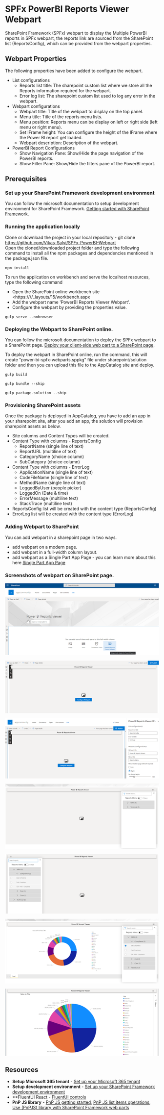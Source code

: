# SPFx PowerBI Reports Viewer Webpart
SharePoint Framework (SPFx) webpart to display the Multiple PowerBI reports in SPFx webpart, the reports link are sourced from the SharePoint list (ReportsConfig), which can be provided from the webpart properties.

## Webpart Properties
The following properties have been added to configure the webpart.<br/>
  - List configurations
    - Reports list title: The sharepoint custom list where we store all the Reports information required for the webpart.
    - Error log list: The sharepoint custom list used to log any error in the webpart.
  - Webpart configurations
    - Webpart title: Title of the webpart to display on the top panel.
    - Menu title: Title of the reports menu lists.
    - Menu position: Reports menu can be display on left or right side (left menu or right menu).
    - Set IFrame height: You can configure the height of the IFrame where the Power BI report get loaded.
    - Webpart description: Description of the webpart.
  - PowerBI Report Configurations
    - Show Navigation Pane: Show/Hide the page navigation of the PowerBI reports.
    - Show Filter Pane: Show/Hide the filters pane of the PowerBI report. 
    
## Prerequisites
### Set up your SharePoint Framework development environment
You can follow the microsoft documentation to setup development environment for SharePoint Framework.
[Getting started with SharePoint Framework](https://docs.microsoft.com/en-us/sharepoint/dev/spfx/set-up-your-development-environment).

### Running the application locally
Clone or download the project in your local repository - git clone <https://github.com/Vikas-Salvi/SPFx-PowerBI-Webpart> <br/>
Open the cloned/downloaded project folder and type the following command to install all the npm packages and dependencies mentioned in the package.json file. <br/>
```
npm install
```
To run the application on workbench and serve the localhost resources, type the following command <br/>
  - Open the SharePoint online workbench site <https://<tenant>/<site url>/_layouts/15/workbench.aspx
  - Add the webpart name 'PowerBI Reports Viewer Webpart'.
  - Configure the webpart by providing the properties value.
```
gulp serve --nobrowser
```
  
### Deploying the Webpart to SharePoint online.
You can follow the microsoft documentation to deploy the SPFx webpart to a SharePoint page.
[Deploy your client-side web part to a SharePoint page](https://docs.microsoft.com/en-us/sharepoint/dev/spfx/web-parts/get-started/serve-your-web-part-in-a-sharepoint-page).

To deploy the webpart in SharePoint online, run the command, this will create "power-bi-spfx-webparts.sppkg" file under sharepoint/solution folder and then you can upload this file to the AppCatalog site and deploy.
```
gulp build
```
```
gulp bundle --ship
```
```
gulp package-solution --ship
```
### Provisioning SharePoint assets
Once the package is deployed in AppCatalog, you have to add an app in your sharepoint site, after you add an app, the solution will provision sharepoint assets as below.
- Site columns and Content Types will be created.
- Content Type with columns - ReportsConfig
  - ReportName (single line of text)
  - ReportURL (multiline of text)
  - CategoryName (choice column)
  - SubCategory (choice column)
- Content Type with columns - ErrorLog
  - ApplicationName (single line of text)
  - CodeFileName (single line of text)
  - MethodName (single line of text)
  - LoggedByUser (people picker)
  - LoggedOn (Date & time)
  - ErrorMessage (multiline text)
  - StackTrace (multiline text)
- ReportsConfig list will be created with the content type (ReportsConfig)
- ErrorLog list will be created with the content type (ErrorLog)
### Adding Webpart to SharePoint
You can add webpart in a sharepoint page in two ways.
  - add webpart on a modern page.
  - add webpart in a full-width column layout.
  - add webpart as a Single Part App Page - you can learn more about this here [Single Part App Page](https://docs.microsoft.com/en-us/sharepoint/dev/spfx/web-parts/single-part-app-pages?tabs=pnpposh)
 
### Screenshots of webpart on SharePoint page.

![full-width page](https://github.com/Vikas-Salvi/SPFx-PowerBI-Webpart/blob/master/sharepoint/assets/powerbi1.png)

![configure](https://github.com/Vikas-Salvi/SPFx-PowerBI-Webpart/blob/master/sharepoint/assets/powerbi2.png)

![properties](https://github.com/Vikas-Salvi/SPFx-PowerBI-Webpart/blob/master/sharepoint/assets/powerbi3.png)

![right menu](https://github.com/Vikas-Salvi/SPFx-PowerBI-Webpart/blob/master/sharepoint/assets/powerbi4.png)

![right menu](https://github.com/Vikas-Salvi/SPFx-PowerBI-Webpart/blob/master/sharepoint/assets/powerbi4.1.png)

![report with menu](https://github.com/Vikas-Salvi/SPFx-PowerBI-Webpart/blob/master/sharepoint/assets/powerbi5.png)

![report without menu](https://github.com/Vikas-Salvi/SPFx-PowerBI-Webpart/blob/master/sharepoint/assets/powerbi6.png)
  
## Resources
- **Setup Microsoft 365 tenant** - [Set up your Microsoft 365 tenant](https://docs.microsoft.com/en-us/sharepoint/dev/spfx/set-up-your-developer-tenant)
- **Setup development environment** - [Set up your SharePoint Framework development environment](https://docs.microsoft.com/en-us/sharepoint/dev/spfx/set-up-your-development-environment)
- **FluentUI React - [FluentUI controls](https://developer.microsoft.com/en-us/fluentui#/controls/web)
- **PnP JS library** - [PnP JS getting started](https://pnp.github.io/pnpjs/), [PnP JS list items operations](https://pnp.github.io/pnpjs/sp/items/), [Use (PnPJS) library with SharePoint Framework web parts](https://docs.microsoft.com/en-us/sharepoint/dev/spfx/web-parts/guidance/use-sp-pnp-js-with-spfx-web-parts)
